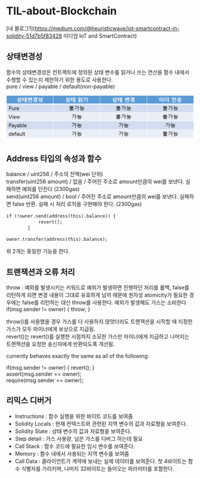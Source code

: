 # TIL-about-Blockchain

[내 블로그1](https://medium.com/@heuristicwave/iot-smartcontract-in-solidity-51d7b5f83428 미디엄 IoT and SmartContract)

## 상태변경성

함수의 상태변경성은 컨트랙트에 정의된 상태 변수를 읽거나 쓰는 연산을 함수 내에서 수행할 수 있는지 제한하기 위한 용도로 사용한다.</br>
pure / view / payable / default(non-payable)</br>

<img src = "https://github.com/heuristicwave/TIL-about-Blockchain/blob/master/img/%EC%83%81%ED%83%9C%EB%B3%80%EA%B2%BD%EC%84%B1.png">




## Address 타입의 속성과 함수

balance / uint256 / 주소의 잔액(wei 단위)</br>
transfer(uint256 amount) / 없음 / 주어진 주소로 amount만큼의 wei를 보낸다. 실패하면 예외를 던진다 (2300gas)</br>
send(uint256 amount) / bool / 주어진 주소로 amount만큼의 wei를 보낸다. 실패하면 false 반환. 실패 시 처리 로직을 구현해야 한다. (2300gas)</br>
~~~
if (!owner.send(address(this).balance)) {
    	    revert();
    	}
~~~
~~~
owner.transfer(address(this).balance);
~~~
위 2개는 동일한 기능을 한다.



## 트랜잭션과 오류 처리

throw : 예외를 발생시키는 키워드로 예외가 발생하면 진행하던 처리를 롤백, false를 리턴하게 되면 변경 내용이 그대로 유효하게 남끼 때문에 원자성 atomicity가 필요한 경우에는 false를 리턴하는 대신 throw를 사용한다. 예외가 발생해도 가스는 소비한다 </br>
if(msg.sender != owner) { throw; }</br>

throw()를 사용했을 경우 가스를 다 사용하지 않앗더라도 트랜잭션을 시작할 때 지정한 가스가 모두 마이너에게 보상으로 지급됨.</br>
revert()는 revert()를 실행한 시점까지 소모한 가스만 마이너에게 지급하고 나머지는 트랜잭션을 요청한 송신자에게 반환되도록 개선됨.</br>

currently behaves exactly the same as all of the following:</br>

if(msg.sender != owner) { revert(); }</br>
assert(msg.sender == owner);</br>
require(msg.sender == owner);</br>



## 리믹스 디버거

- Instructions : 함수 실행을 위한 바이트 코드를 보여줌
- Solidity Locals : 현재 컨텍스트와 관련된 지역 변수의 값과 자료형을 보여준다.
- Solidity State : 상태 변수의 값과 자료형을 보여준다.
- Step detail : 가스 사용량, 남은 가스를 디버그 하는데 필요
- Call Stack : 함수 코드에 필요한 임시 변수를 보여준다.
- Memory : 함수 내에서 사용되는 지역 변수를 보여줌
- Call Data : 클라이언트가 계약에 보내는 실제 데이터를 보여준다. 첫 4바이트는 함수 식별자를 가리키며, 나머지 32바이트는 들어오는 파라미터를 포함한다.
